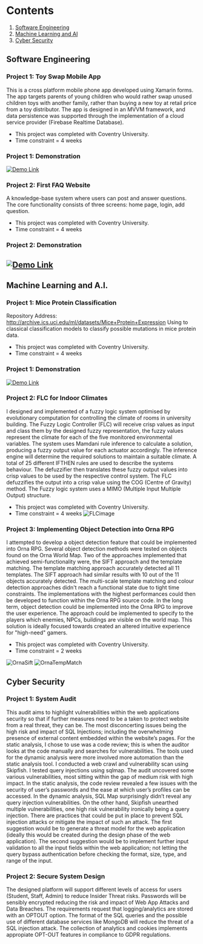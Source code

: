 # Contents
1. [Software Engineering](#software-engineering)
2. [Machine Learning and AI](#machine-learning-and-ai)
3. [Cyber Security](#cyber-security)

## Software Engineering

### Project 1: Toy Swap Mobile App
This is a cross platform mobile phone app developed using Xamarin forms. The app targets parents of young children who would rather swap unused children toys with another family, rather than buying a new toy at retail price from a toy distributor. The app is designed in an MVVM framework, and data persistence was supported through the implementation of a cloud service provider (Firebase Realtime Database).
- This project was completed with Coventry University.
- Time constraint = 4 weeks

### Project 1: Demonstration
[![Demo Link](https://img.youtube.com/vi/pGUIrtsMeps/maxresdefault.jpg)](https://youtu.be/pGUIrtsMeps)

### Project 2: First FAQ Website
A knowledge-base system where users can post and answer questions.
The core functionality consists of three screens: home page, login, add question.
- This project was completed with Coventry University.
- Time constraint = 4 weeks

### Project 2: Demonstration
[![Demo Link](https://img.youtube.com/vi/eIv7m94olt8/maxresdefault.jpg)](https://youtu.be/eIv7m94olt8)
---
## Machine Learning and A.I.

### Project 1: Mice Protein Classification
Repository Address: http://archive.ics.uci.edu/ml/datasets/Mice+Protein+Expression
Using to classical classification models to classify possible mutations in mice protein data.
- This project was completed with Coventry University.
- Time constraint = 4 weeks

### Project 1: Demonstration
[![Demo Link](https://img.youtube.com/vi/jQ4u4y8--IY/maxresdefault.jpg)](https://youtu.be/jQ4u4y8--IY)

### Project 2: FLC for Indoor Climates
I designed and implemented of a fuzzy logic system optimised by evolutionary computation for controlling the climate of rooms in university building. The Fuzzy Logic Controller (FLC) will receive crisp values as input and class them by the designed fuzzy representation, the fuzzy values represent the climate for each of the five monitored environmental variables. The system uses Mamdani rule inference to calculate a solution, producing a fuzzy output value for each actuator accordingly. The inference engine will determine the required solutions to maintain a suitable climate. A total of 25 different IFTHEN rules are used to describe the systems behaviour. The defuzzifier then translates these fuzzy output values into crisp values to be used by the respective control system. The FLC defuzzifies the output into a crisp value using the COG (Centre of Gravity) method. The Fuzzy logic system uses a MIMO (Multiple Input Multiple Output) structure.
- This project was completed with Coventry University.
- Time constraint = 4 weeks
![FLCimage](https://user-images.githubusercontent.com/56298476/209697117-f8a07908-e56d-4f98-a8e6-c5d04d5c3fc4.png)

### Project 3: Implementing Object Detection into Orna RPG
I attempted to develop a object detection feature that could be implemented into Orna RPG. Several object detection methods were tested on objects found on the Orna World Map. Two of the approaches implemented that achieved semi-functionality were, the SIFT approach and the template matching. The template matching approach accurately detected all 11 templates. The SIFT approach had similar results with 10 out of the 11 objects accurately detected. The multi-scale template matching and colour detection approaches didn't reach a functional state due to tight time constraints. The implementations with the highest performances could then be developed to function within the Orna RPG source code. In the long term, object detection could be implemented into the Orna RPG to improve the user experience. The approach could be implemented to specify to the players which enemies, NPCs, buildings are visible on the world map. This solution is ideally focused towards created an altered intuitive experience for "high-need" gamers.
- This project was completed with Coventry University.
- Time constraint = 2 weeks

![OrnaSift](https://user-images.githubusercontent.com/56298476/209700076-d72399a3-8a9f-476a-8d5d-b67c38ae8f05.png)
![OrnaTempMatch](https://user-images.githubusercontent.com/56298476/209700140-d394d722-45d4-4587-8c80-48fc644fb60a.png)

## Cyber Security

### Project 1: System Audit
This audit aims to highlight vulnerabilities within the web applications security so that if further measures need to be a taken to protect website from a real threat, they can be. The most disconcerting issues being the high risk and impact of SQL Injections; including the overwhelming presence of external content embedded within the website’s pages. For the static analysis, I chose to use was a code review; this is when the auditor looks at the code manually and searches for vulnerabilities.
The tools used for the dynamic analysis were more involved more automation than the static analysis tool. I conducted a web crawl and vulnerability scan using Skipfish. I tested query injections using sqlmap. The audit uncovered some various vulnerabilities, most sitting within the gap of medium risk with high impact. In the static analysis, the code review revealed a few issues with the security of user’s passwords and the ease at which user’s profiles can be accessed. In the dynamic analysis, SQL Map surprisingly didn’t reveal any query injection vulnerabilities. On the other hand, Skipfish unearthed multiple vulnerabilities, one high risk vulnerability ironically being a query injection. There are practices that could be put in place to prevent SQL injection attacks or mitigate the impact of such an attack. The first suggestion would be to generate a threat model for the web application (ideally this would be created during the design phase of the web application). The second suggestion would be to implement further input validation to all the input fields within the web application; not letting the query bypass authentication before checking the format, size, type, and range of the input.

### Project 2: Secure System Design
The designed platform will support different levels of access for users (Student, Staff, Admin) to reduce Insider Threat risks. Passwords will be sensibly encrypted reducing the risk and impact of Web App Attacks and Data Breaches. The requirements request that logging/analytics are stored with an OPTOUT option. The format of the SQL queries and the possible use of different database services like MongoDB will reduce the threat of a SQL injection attack. The collection of analytics and
cookies implements appropiate OPT-OUT features in compliance to GDPR regulations.
